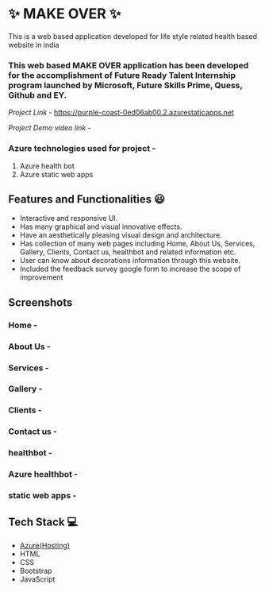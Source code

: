 # ✨ MAKE OVER  ✨

This is a web based application developed for life style related health based website in india

### This web based MAKE OVER application has been developed for the accomplishment of Future Ready Talent Internship program launched by Microsoft, Future Skills Prime, Quess, Github and EY.


*Project Link* - https://purple-coast-0ed06ab00.2.azurestaticapps.net

*Project Demo video link* - 








### Azure technologies used for project  -
1. Azure health bot
2. Azure static web apps


## Features and Functionalities 😃

- Interactive and responsive UI.
- Has many graphical and visual innovative effects.
- Have an aesthetically pleasing visual design and architecture.
- Has collection of many web pages including Home, About Us, Services, Gallery, Clients, Contact us, healthbot and  related information etc.
- User can know about decorations information through this website.
- Included the feedback survey google form to increase the scope of improvement 

## Screenshots

 

### Home -







   

### About Us -






### Services -








### Gallery -







### Clients -









### Contact us -





### healthbot -






### Azure healthbot -








### static web apps -









## Tech Stack 💻

- [Azure(Hosting)](https://azure.microsoft.com/en-in/features/azure-portal/)
- HTML
- CSS
- Bootstrap
- JavaScript

